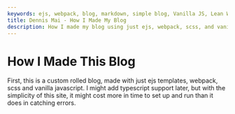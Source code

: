 ```yaml
---
keywords: ejs, webpack, blog, markdown, simple blog, Vanilla JS, Lean Web, JAM Stack
title: Dennis Mai - How I Made My Blog
description: How I made my blog using just ejs, webpack, scss, and vanilla JS.
---
```


# How I Made This Blog

First, this is a custom rolled blog, made with just ejs templates, webpack, scss and vanilla javascript. I might add typescript support later, but with the simplicity of this site, it might cost more in time to set up and run than it does in catching errors.